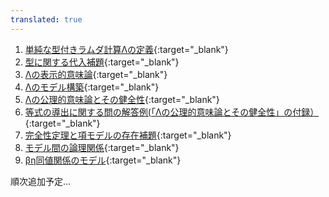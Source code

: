```yaml
---
translated: true
---
```

1. [単純な型付きラムダ計算Λの定義](https://youtu.be/uDAEaoNHHOM){:target="_blank"} 
2. [型に関する代入補題](https://youtu.be/zWD6TOWKLeM){:target="_blank"} 
3. [Λの表示的意味論](https://youtu.be/Mk4qeErWu3E){:target="_blank"} 
4. [Λのモデル構築](https://youtu.be/VIpNzEDyRFs){:target="_blank"} 
5. [Λの公理的意味論とその健全性](https://youtu.be/D6j35WvrD7U){:target="_blank"} 
6. [等式の導出に関する問の解答例(「Λの公理的意味論とその健全性」の付録）](https://youtu.be/dS575igdaJs){:target="_blank"} 
7. [完全性定理と項モデルの存在補題](https://youtu.be/5Pwk3GTaxlk){:target="_blank"} 
8. [モデル間の論理関係](https://youtu.be/3jSsHXS1Kso){:target="_blank"} 
9. [βη同値関係のモデル](https://youtu.be/qe_fJ6KYuCQ){:target="_blank"} 

順次追加予定…
